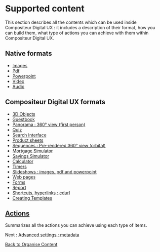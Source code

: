 # Supported content

This section describes all the contents which can be used inside Compositeur Digital UX : it includes a description of their format, how you can build them, what type of actions you can achieve with them within Compositeur Digital UX.

## Native formats
* [Images](images.md)
* [Pdf](pdf.md)
* [Powerpoint](powerpoint.md)
* [Video](video.md)
* [Audio](audio.md)

## Compositeur Digital UX formats
* [3D Objects](3dobj.md)
* [Guestbook](guestbook.md)
* [Panorama : 360° view (first person)](panorama.md)
* [Quiz](quiz.md)
* [Search Interface](search.md)
* [Product sheets](productsheet.md)
* [Sequences : Pre-rendered 360° view (orbital)](sequences.md)
* [Mortgage Simulator](simulator.md)
* [Savings Simulator](savings_simulator.md)
* [Calculator](calculator.md)
* [Timers](timers.md)
* [Slideshows : images, pdf and powerpoint](slideshows.md)
* [Web pages](web_page.md)
* [Forms](form.md)
* [Report](report.md)
* [Shortcuts, hyperlinks : cdurl](cdurl.md)
* [Creating Templates](templates.md)

## [Actions](actions.md)

Summarizes all the actions you can achieve using each type of items.

Next : [Advanced settings : metadata](../advanced_setting.md)

[Back to Organise Content](../index.md)
